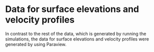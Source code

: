 # Data for surface elevations and velocity profiles

In contrast to the rest of the data, which is generated by running the simulations, the data for surface elevations and velocity profiles were generated by using Paraview.
